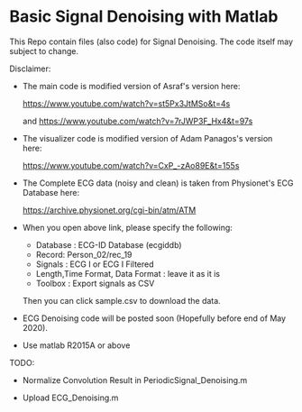 # Basic Signal Denoising with Matlab
This Repo contain files (also code) for Signal Denoising. The code itself may subject to change.


Disclaimer: 


- The main code is modified version of Asraf's version here: 

  https://www.youtube.com/watch?v=st5Px3JtMSo&t=4s 

  and https://www.youtube.com/watch?v=7rJWP3F_Hx4&t=97s



- The visualizer code is modified version of Adam Panagos's version here: 
  
  https://www.youtube.com/watch?v=CxP_-zAo89E&t=155s
  
  
  
- The Complete ECG data (noisy and clean) is taken from Physionet's ECG Database here: 
  
  https://archive.physionet.org/cgi-bin/atm/ATM


- When you open above link, please specify the following:
    - Database : ECG-ID Database (ecgiddb)
    - Record: Person_02/rec_19
    - Signals : ECG I or ECG I Filtered
    - Length,Time Format, Data Format : leave it as it is
    - Toolbox : Export signals as CSV
  
  Then you can click sample.csv to download the data.

  
-  ECG Denoising code will be posted soon (Hopefully before end of May 2020). 


- Use matlab R2015A or above


TODO: 

  - Normalize Convolution Result in PeriodicSignal_Denoising.m
  
  - Upload ECG_Denoising.m
